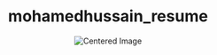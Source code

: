 # mohamedhussain_resume
<!DOCTYPE html>
<html>
<head>
  <style>
    body {
      text-align: center;
    }
    img {
      max-width: 60%;
      height: auto;
    }
  </style>
</head>
<body>

  <img src="https://github.com/user-attachments/assets/b8f0a37f-88ff-4d52-9318-d1d7b6893319" alt="Centered Image">

</body>
</html>
